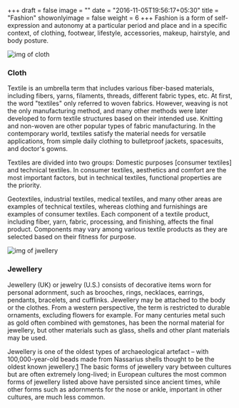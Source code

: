 +++
draft = false
image = ""
date = "2016-11-05T19:56:17+05:30"
title = "Fashion"
showonlyimage = false
weight = 6
+++
Fashion is a form of self-expression and autonomy at a particular period and place and in a specific context, of clothing, footwear, lifestyle, accessories, makeup, hairstyle, and body posture.
<!--more-->


![img of cloth][1]
### Cloth

Textile is an umbrella term that includes various fiber-based materials, including fibers, yarns, filaments, threads, different fabric types, etc. At first, the word "textiles" only referred to woven fabrics. However, weaving is not the only manufacturing method, and many other methods were later developed to form textile structures based on their intended use. Knitting and non-woven are other popular types of fabric manufacturing. In the contemporary world, textiles satisfy the material needs for versatile applications, from simple daily clothing to bulletproof jackets, spacesuits, and doctor's gowns.

Textiles are divided into two groups: Domestic purposes [consumer textiles] and technical textiles. In consumer textiles, aesthetics and comfort are the most important factors, but in technical textiles, functional properties are the priority.

Geotextiles, industrial textiles, medical textiles, and many other areas are examples of technical textiles, whereas clothing and furnishings are examples of consumer textiles. Each component of a textile product, including fiber, yarn, fabric, processing, and finishing, affects the final product. Components may vary among various textile products as they are selected based on their fitness for purpose.

![img of jwellery][2]
### Jewellery

Jewellery (UK) or jewelry (U.S.) consists of decorative items worn for personal adornment, such as brooches, rings, necklaces, earrings, pendants, bracelets, and cufflinks. Jewellery may be attached to the body or the clothes. From a western perspective, the term is restricted to durable ornaments, excluding flowers for example. For many centuries metal such as gold often combined with gemstones, has been the normal material for jewellery, but other materials such as glass, shells and other plant materials may be used.

Jewellery is one of the oldest types of archaeological artefact – with 100,000-year-old beads made from Nassarius shells thought to be the oldest known jewellery.[1] The basic forms of jewellery vary between cultures but are often extremely long-lived; in European cultures the most common forms of jewellery listed above have persisted since ancient times, while other forms such as adornments for the nose or ankle, important in other cultures, are much less common.


[1]: /img/cloth.jpg
[2]: /img/jwellery.jpg
